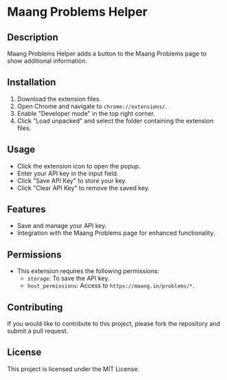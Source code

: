 # Maang Problems Helper

## Description
Maang Problems Helper adds a button to the Maang Problems page to show additional information.

## Installation
1. Download the extension files.
2. Open Chrome and navigate to `chrome://extensions/`.
3. Enable "Developer mode" in the top right corner.
4. Click "Load unpacked" and select the folder containing the extension files.

## Usage
- Click the extension icon to open the popup.
- Enter your API key in the input field.
- Click "Save API Key" to store your key.
- Click "Clear API Key" to remove the saved key.

## Features
- Save and manage your API key.
- Integration with the Maang Problems page for enhanced functionality.

## Permissions
- This extension requires the following permissions:
  - `storage`: To save the API key.
  - `host_permissions`: Access to `https://maang.in/problems/*`.

## Contributing
If you would like to contribute to this project, please fork the repository and submit a pull request.

## License
This project is licensed under the MIT License.
